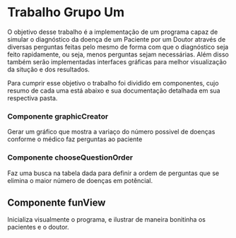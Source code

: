 # Trabalho Grupo Um
O objetivo desse trabalho é a implementação de um programa capaz de simular o diagnóstico da doença de um Paciente por um Doutor através de diversas perguntas feitas pelo mesmo de forma com que o diagnóstico seja feito rapidamente, ou seja, menos perguntas sejam necessárias. Além disso também serão implementadas interfaces gráficas para melhor visualização da situção e dos resultados.

Para cumprir esse objetivo o trabalho foi dividido em componentes, cujo resumo de cada uma está abaixo e sua documentação detalhada em sua respectiva pasta.

### Componente graphicCreator
Gerar um gráfico que mostra a variaço do número possivel de doenças conforme o médico faz perguntas ao paciente

### Componente chooseQuestionOrder
Faz uma busca na tabela dada para definir a ordem de perguntas que se elimina o maior número de doenças em potêncial.

## Componente funView
Inicializa visualmente o programa, e ilustrar de maneira bonitinha os pacientes e o doutor.

